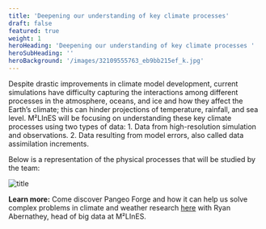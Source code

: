 ```yaml
---
title: 'Deepening our understanding of key climate processes'
draft: false
featured: true
weight: 1
heroHeading: 'Deepening our understanding of key climate processes '
heroSubHeading: ''
heroBackground: '/images/32109555763_eb9bb215ef_k.jpg'
---
```


Despite drastic improvements in climate model development, current simulations have difficulty capturing the interactions among different processes in the atmosphere, oceans, and ice and how they affect the Earth’s climate; this can hinder projections of temperature, rainfall, and sea level.
M²LInES will be focusing on understanding these key climate processes using two types of data: 1. Data from high-resolution simulation and observations. 2. Data resulting from model errors, also called data assimilation increments.

Below is a representation of the physical processes that will be studied by the team:

![title](/images/research/physical-processes-simple.png)

**Learn more:**
Come discover Pangeo Forge and how it can help us solve complex problems in climate and weather research [here](https://vimeo.com/510830389) with Ryan Abernathey, head of big data at M²LInES.
